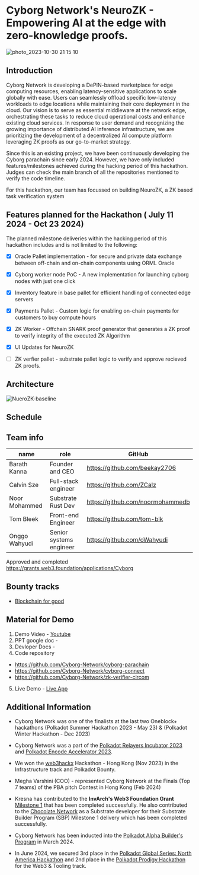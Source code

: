 # Cyborg Network's NeuroZK - Empowering AI at the edge with zero-knowledge proofs.

![photo_2023-10-30 21 15 10](https://github.com/user-attachments/assets/0d8298e7-ef7d-4d2d-a3b0-7a59edcecc80)

## Introduction
Cyborg Network is developing a DePIN-based marketplace for edge computing resources, enabling latency-sensitive applications to scale globally with ease. Users can seamlessly offload specific low-latency workloads to edge locations while maintaining their core deployment in the cloud. Our vision is to serve as essential middleware at the network edge, orchestrating these tasks to reduce cloud operational costs and enhance existing cloud services. In response to user demand and recognizing the growing importance of distributed AI inference infrastructure, we are prioritizing the development of a decentralized AI compute platform leveraging ZK proofs as our go-to-market strategy.

Since this is an existing project, we have been continuously developing the Cyborg parachain since early 2024. However, we have only included features/milestones achieved during the hacking period of this hackathon. Judges can check the main branch of all the repositories mentioned to verify the code timeline.

For this hackathon, our team has focussed on building NeuroZK, a ZK based task verification system

## Features planned for the Hackathon ( July 11 2024 - Oct 23 2024)
The planned milestone deliveries within the hacking period of this hackathon includes and is not limited to the following:
- [X] Oracle Pallet implementation - for secure and private data exchange between off-chain and on-chain components using ORML Oracle
- [X] Cyborg worker node PoC - A new implementation for launching cyborg nodes with just one click
- [X] Inventory feature in base pallet for efficient handling of connected edge servers
- [X] Payments Pallet - Custom logic for enabling on-chain payments for customers to buy compute hours
- [X] ZK Worker - Offchain SNARK proof generator that generates a ZK proof to verify integrity of the executed ZK Algorithm
- [X] UI Updates for NeuroZK
- [ ] ZK verfier pallet - substrate pallet logic to verify and approve recieved ZK proofs.


## Architecture

![NueroZK-baseline](https://github.com/user-attachments/assets/d7d73cc1-a045-4fab-a7f1-b3affd32e692)

## Schedule

## Team info
| name         | role         | GitHub |
| ----------- | ----------- | -----------  |
|   Barath Kanna |Founder and CEO  |  https://github.com/beekay2706  |
|   Calvin Sze  | Full-stack engineer  |  https://github.com/ZCalz  |
|   Noor Mohammed  | Substrate Rust Dev | https://github.com/noormohammedb |
|   Tom Bleek | Front-end Engineer     |  https://github.com/tom-blk  |
|   Onggo Wahyudi   | Senior systems engineer  |  https://github.com/oWahyudi  |

Approved and completed https://grants.web3.foundation/applications/Cyborg

##  Bounty tracks 
 - [Blockchain for good](https://dorahacks.io/hackathon/polkadot-2024-singapore/bounties-details#blockchain-for-good)

## Material for Demo
1. Demo Video - [Youtube]()
2. PPT google doc - 
3. Devloper Docs - 
4. Code repository
- https://github.com/Cyborg-Network/cyborg-parachain
- https://github.com/Cyborg-Network/cyborg-connect
- https://github.com/Cyborg-Network/zk-verifier-circom
    
5. Live Demo - [Live App](https://www.demo.cyborgnetwork.io/) 

##  Additional Information

- Cyborg Network was one of the finalists at the last two Oneblock+ hackathons (Polkadot Summer Hackathon 2023 - May 23) & (Polkadot Winter Hackathon - Dec 2023)

- Cyborg Network was a part of the [Polkadot Relayers Incubator 2023](https://www.polkadotglobalseries.com/incubator/) and [Polkadot Encode Accelerator 2023](https://www.encode.club/encode-polkadot-accelerator-2023).

- We won the [web3hackx](https://www.hkweb3month.com/hackathon) Hackathon - Hong Kong (Nov 2023) in the Infrastructure track and Polkadot Bounty.

- Megha Varshini (COO) - represented Cyborg Network at the Finals (Top 7 teams) of the PBA pitch Contest in Hong Kong (Feb 2024)

- Kresna has contributed to the **InvArch's Web3 Foundation Grant** [Milestone 1](https://github.com/w3f/Grant-Milestone-Delivery/blob/7932b07cc38150701ba8ed034723193f66002975/deliveries/InvArch_M1.md) that has been completed successfully. He also contributed to the  [Chocolate Network](https://substrate.io/ecosystem/projects/chocolate/) as a Substrate developer for their Substrate Builder Program (SBP) Milestone 1 delivery which has been completed successfully.

- Cyborg Network has been inducted into the [Polkadot Alpha Builder's Program](https://polkadot.network/development/alpha/) in March 2024.

- In June 2024, we secured 3rd place in the [Polkadot Global Series: North America Hackathon](https://www.polkadotglobalseries.com/north-america/) and 2nd place in the [Polkadot Prodigy Hackathon](https://www.polkadotprodigy.com/) for the Web3 & Tooling track.
